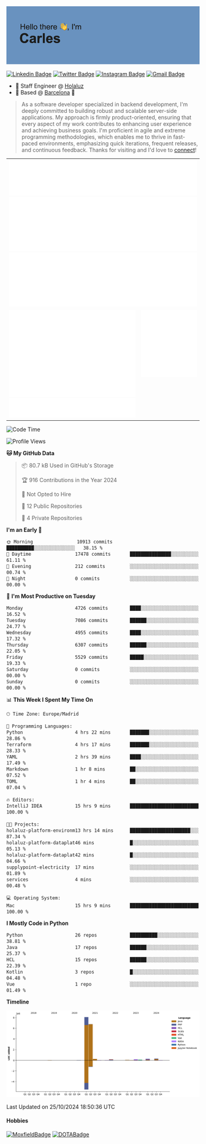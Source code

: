 <img src="header.png" alt="header">

[![Linkedin Badge](https://img.shields.io/badge/-cdespona-blue?style=flat&logo=Linkedin&logoColor=white&link=https://www.linkedin.com/in/carles-david-espona-casas-56219b11/)](https://www.linkedin.com/in/carles-david-espona-casas-56219b11/)
[![Twitter Badge](https://img.shields.io/badge/-@__cdespona-1ca0f1?style=flat&labelColor=1ca0f1&logo=twitter&logoColor=white&link=https://twitter.com/CDEspona)](https://twitter.com/CDEspona)
[![Instagram Badge](https://img.shields.io/badge/-@__cdespona-purple?style=flat&logo=instagram&logoColor=white&link=https://www.instagram.com/cdespona/)](https://www.instagram.com/cdespona/)
[![Gmail Badge](https://img.shields.io/badge/-cdespona-c14438?style=flat&logo=Gmail&logoColor=white&link=mailto:cdespona@gmail.com)](mailto:cdespona@gmail.com)

* 🔭 Staff Engineer @ [Holaluz](https://holaluz.com)
* 🏡 Based @ [Barcelona](https://www.google.es/maps/place/Barcelona) 💜

> As a software developer specialized in backend development, I'm deeply committed to building robust and scalable server-side applications. My approach is firmly product-oriented, ensuring that every aspect of my work contributes to enhancing user experience and achieving business goals. I'm proficient in agile and extreme programming methodologies, which enables me to thrive in fast-paced environments, emphasizing quick iterations, frequent releases, and continuous feedback. Thanks for visiting and I'd love to [connect](https://www.linkedin.com/in/carles-david-espona-casas-56219b11/)!

<table style="border-collapse: collapse; border: none;"> 
  <tbody>
  <tr style="border: none;">
    <td colspan="2" style="border: none; vertical-align: top;">
      <img src="summary.svg" alt="summary">
      <img src="activity-community.svg" alt="act-comm">
      <img src="repositories.svg" alt="repo">
    </td>
  </tr>
  <tr>
    <td style="border: none; vertical-align: top;">
      <img src="metrics.plugin.isocalendar.fullyear.svg" alt="calendar">
      <img src="topics.svg" alt="topics">
    </td>
    <td style="border: none; vertical-align: top;">
      <img src="achievements.svg" alt="achievements">
    </td>
  </tr>
  </tbody>
</table>

<!--START_SECTION:waka-->
![Code Time](http://img.shields.io/badge/Code%20Time-204%20hrs%208%20mins-blue)

![Profile Views](http://img.shields.io/badge/Profile%20Views-0-blue)

**🐱 My GitHub Data** 

> 📦 80.7 kB Used in GitHub's Storage 
 > 
> 🏆 916 Contributions in the Year 2024
 > 
> 🚫 Not Opted to Hire
 > 
> 📜 12 Public Repositories 
 > 
> 🔑 4 Private Repositories 
 > 
**I'm an Early 🐤** 

```text
🌞 Morning                10913 commits       ██████████░░░░░░░░░░░░░░░   38.15 % 
🌆 Daytime                17478 commits       ███████████████░░░░░░░░░░   61.11 % 
🌃 Evening                212 commits         ░░░░░░░░░░░░░░░░░░░░░░░░░   00.74 % 
🌙 Night                  0 commits           ░░░░░░░░░░░░░░░░░░░░░░░░░   00.00 % 
```
📅 **I'm Most Productive on Tuesday** 

```text
Monday                   4726 commits        ████░░░░░░░░░░░░░░░░░░░░░   16.52 % 
Tuesday                  7086 commits        ██████░░░░░░░░░░░░░░░░░░░   24.77 % 
Wednesday                4955 commits        ████░░░░░░░░░░░░░░░░░░░░░   17.32 % 
Thursday                 6307 commits        ██████░░░░░░░░░░░░░░░░░░░   22.05 % 
Friday                   5529 commits        █████░░░░░░░░░░░░░░░░░░░░   19.33 % 
Saturday                 0 commits           ░░░░░░░░░░░░░░░░░░░░░░░░░   00.00 % 
Sunday                   0 commits           ░░░░░░░░░░░░░░░░░░░░░░░░░   00.00 % 
```


📊 **This Week I Spent My Time On** 

```text
🕑︎ Time Zone: Europe/Madrid

💬 Programming Languages: 
Python                   4 hrs 22 mins       ███████░░░░░░░░░░░░░░░░░░   28.86 % 
Terraform                4 hrs 17 mins       ███████░░░░░░░░░░░░░░░░░░   28.33 % 
YAML                     2 hrs 39 mins       ████░░░░░░░░░░░░░░░░░░░░░   17.49 % 
Markdown                 1 hr 8 mins         ██░░░░░░░░░░░░░░░░░░░░░░░   07.52 % 
TOML                     1 hr 4 mins         ██░░░░░░░░░░░░░░░░░░░░░░░   07.04 % 

🔥 Editors: 
IntelliJ IDEA            15 hrs 9 mins       █████████████████████████   100.00 % 

🐱‍💻 Projects: 
holaluz-platform-environm13 hrs 14 mins      ██████████████████████░░░   87.34 % 
holaluz-platform-dataplat46 mins             █░░░░░░░░░░░░░░░░░░░░░░░░   05.13 % 
holaluz-platform-dataplat42 mins             █░░░░░░░░░░░░░░░░░░░░░░░░   04.66 % 
supplypoint-electricity  17 mins             ░░░░░░░░░░░░░░░░░░░░░░░░░   01.89 % 
services                 4 mins              ░░░░░░░░░░░░░░░░░░░░░░░░░   00.48 % 

💻 Operating System: 
Mac                      15 hrs 9 mins       █████████████████████████   100.00 % 
```

**I Mostly Code in Python** 

```text
Python                   26 repos            ██████████░░░░░░░░░░░░░░░   38.81 % 
Java                     17 repos            ██████░░░░░░░░░░░░░░░░░░░   25.37 % 
HCL                      15 repos            ██████░░░░░░░░░░░░░░░░░░░   22.39 % 
Kotlin                   3 repos             █░░░░░░░░░░░░░░░░░░░░░░░░   04.48 % 
Vue                      1 repo              ░░░░░░░░░░░░░░░░░░░░░░░░░   01.49 % 
```



**Timeline**

![Lines of Code chart](https://raw.githubusercontent.com/cdespona/cdespona/main/assets/bar_graph.png)


 Last Updated on 25/10/2024 18:50:36 UTC
<!--END_SECTION:waka-->

#### Hobbies
[![MoxfieldBadge](https://img.shields.io/badge/MTG%20Commander-Cdespona-8A2BE2)](https://www.moxfield.com/users/Cdespona)
[![DOTABadge](https://img.shields.io/badge/DOTA2-GRV-red)](https://es.dotabuff.com/players/63807915)
